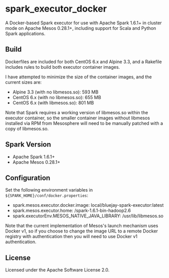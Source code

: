 # spark_executor_docker

A Docker-based Spark executor for use with Apache Spark 1.6.1+ in cluster mode on Apache Mesos 0.28.1+, including support for Scala and Python Spark applications.

## Build 

Dockerfiles are included for both CentOS 6.x and Alpine 3.3, and a Rakefile includes rules to build both executor container images.

I have attempted to minimize the size of the container images, and the current sizes are:

* Alpine 3.3 (with no libmesos.so): 593 MB
* CentOS 6.x (with no libmesos.so): 655 MB
* CentOS 6.x (with libmesos.so): 801 MB

Note that Spark requires a working version of libmesos.so within the executor container, so the smaller container images without libmesos installed via RPM from Mesosphere will need to be manually patched with a copy of libmesos.so.

## Spark Version

* Apache Spark 1.6.1+
* Apache Mesos 0.28.1+

## Configuration

Set the following environment variables in ``${SPARK_HOME}/conf/docker.properties``:

* spark.mesos.executor.docker.image: local/bluejay-spark-executor:latest
* spark.mesos.executor.home: /spark-1.6.1-bin-hadoop2.6
* spark.executorEnv.MESOS_NATIVE_JAVA_LIBRARY: /usr/lib/libmesos.so

Note that the current implementation of Mesos's launch mechanism uses Docker v1, so if you choose to change the image URL to a remote Docker registry with authentication then you will need to use Docker v1 authentication.

## License

Licensed under the Apache Software License 2.0.
